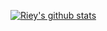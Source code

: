 [![Riey's github stats](https://github-readme-stats.vercel.app/api?username=Riey&theme=dracula)](https://github.com/anuraghazra/github-readme-stats)
